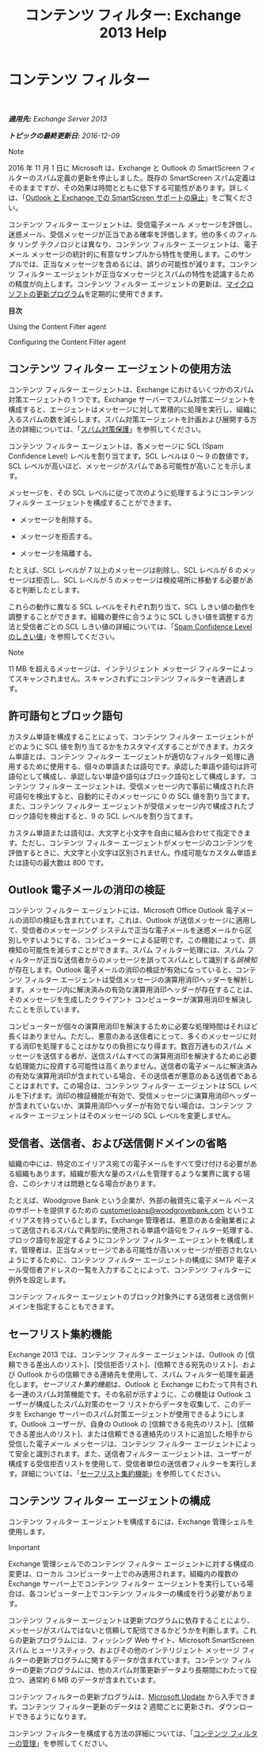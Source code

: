 ﻿---
title: 'コンテンツ フィルター: Exchange 2013 Help'
TOCTitle: コンテンツ フィルター
ms:assetid: d660ffbf-de05-46c2-940b-5200eca94e0a
ms:mtpsurl: https://technet.microsoft.com/ja-jp/library/Bb124739(v=EXCHG.150)
ms:contentKeyID: 49896499
ms.date: 05/23/2018
mtps_version: v=EXCHG.150
ms.translationtype: MT
---

# コンテンツ フィルター

 

_**適用先:** Exchange Server 2013_

_**トピックの最終更新日:** 2016-12-09_


> [!NOTE]
> 2016 年 11 月 1 日に Microsoft は、Exchange と Outlook の SmartScreen フィルターのスパム定義の更新を停止しました。既存の SmartScreen スパム定義はそのままですが、その効果は時間とともに低下する可能性があります。詳しくは、「<A href="https://go.microsoft.com/fwlink/p/?linkid=835894">Outlook と Exchange での SmartScreen サポートの廃止</A>」をご覧ください。



コンテンツ フィルター エージェントは、受信電子メール メッセージを評価し、迷惑メール、受信メッセージが正当である確率を評価します。他の多くのフィルタ リング テクノロジとは異なり、コンテンツ フィルター エージェントは、電子メール メッセージの統計的に有意なサンプルから特性を使用します。このサンプルでは、正当なメッセージを含めるには、誤りの可能性が減ります。コンテンツ フィルター エージェントが正当なメッセージとスパムの特性を認識するための精度が向上します。コンテンツ フィルター エージェントの更新は、[マイクロソフトの更新プログラム](https://go.microsoft.com/fwlink/p/?linkid=54836)を定期的に使用できます。

**目次**

Using the Content Filter agent

Configuring the Content Filter agent

## コンテンツ フィルター エージェントの使用方法

コンテンツ フィルター エージェントは、Exchange におけるいくつかのスパム対策エージェントの 1 つです。Exchange サーバーでスパム対策エージェントを構成すると、エージェントはメッセージに対して累積的に処理を実行し、組織に入るスパムの数を減らします。スパム対策エージェントを計画および展開する方法の詳細については、「[スパム対策保護](anti-spam-protection-exchange-2013-help.md)」を参照してください。

コンテンツ フィルター エージェントは、各メッセージに SCL (Spam Confidence Level) レベルを割り当てます。SCL レベルは 0 ～ 9 の数値です。SCL レベルが高いほど、メッセージがスパムである可能性が高いことを示します。

メッセージを、その SCL レベルに従って次のように処理するようにコンテンツ フィルター エージェントを構成することができます。

  - メッセージを削除する。

  - メッセージを拒否する。

  - メッセージを隔離する。

たとえば、SCL レベルが 7 以上のメッセージは削除し、SCL レベルが 6 のメッセージは拒否し、SCL レベルが 5 のメッセージは検疫場所に移動する必要があると判断したとします。

これらの動作に異なる SCL レベルをそれぞれ割り当て、SCL しきい値の動作を調整することができます。組織の要件に合うように SCL しきい値を調整する方法と受信者ごとの SCL しきい値の詳細については、「[Spam Confidence Level のしきい値](spam-confidence-level-threshold-exchange-2013-help.md)」を参照してください。


> [!NOTE]
> 11 MB を超えるメッセージは、インテリジェント メッセージ フィルターによってスキャンされません。スキャンされずにコンテンツ フィルターを通過します。



## 許可語句とブロック語句

カスタム単語を構成することによって、コンテンツ フィルター エージェントがどのように SCL 値を割り当てるかをカスタマイズすることができます。カスタム単語とは、コンテンツ フィルター エージェントが適切なフィルター処理に適用するために使用する、個々の単語または語句です。承認した単語や語句は許可語句として構成し、承認しない単語や語句はブロック語句として構成します。コンテンツ フィルター エージェントは、受信メッセージ内で事前に構成された許可語句を検出すると、自動的にそのメッセージに 0 の SCL 値を割り当てます。また、コンテンツ フィルター エージェントが受信メッセージ内で構成されたブロック語句を検出すると、9 の SCL レベルを割り当てます。

カスタム単語または語句は、大文字と小文字を自由に組み合わせて指定できます。ただし、コンテンツ フィルター エージェントがメッセージのコンテンツを評価するときに、大文字と小文字は区別されません。作成可能なカスタム単語または語句の最大数は 800 です。

## Outlook 電子メールの消印の検証

コンテンツ フィルター エージェントには、Microsoft Office Outlook 電子メールの消印の検証も含まれています。これは、Outlook が送信メッセージに適用して、受信者のメッセージング システムで正当な電子メールを迷惑メールから区別しやすいようにする、コンピューターによる証明です。この機能によって、誤検知の可能性を減らすことができます。スパム フィルター処理には、スパム フィルターが正当な送信者からのメッセージを誤ってスパムとして識別する*誤検知*が存在します。Outlook 電子メールの消印の検証が有効になっていると、コンテンツ フィルター エージェントは受信メッセージの演算用消印ヘッダーを解析します。メッセージ内に解決済みの有効な演算用消印ヘッダーが存在することは、そのメッセージを生成したクライアント コンピューターが演算用消印を解決したことを示しています。

コンピューターが個々の演算用消印を解決するために必要な処理時間はそれほど長くはありません。ただし、悪意のある送信者にとって、多くのメッセージに対する消印を処理することはかなりの負担になり得ます。数百万通ものスパム メッセージを送信する者が、送信スパムすべての演算用消印を解決するために必要な処理能力に投資する可能性は高くありません。送信者の電子メールに解決済みの有効な演算用消印が含まれている場合、その送信者が悪意のある送信者であることはまれです。この場合は、コンテンツ フィルター エージェントは SCL レベルを下げます。消印の検証機能が有効で、受信メッセージに演算用消印ヘッダーが含まれていないか、演算用消印ヘッダーが有効でない場合は、コンテンツ フィルター エージェントはそのメッセージの SCL レベルを変更しません。

## 受信者、送信者、および送信側ドメインの省略

組織の中には、特定のエイリアス宛ての電子メールをすべて受け付ける必要がある組織もあります。組織が膨大な量のスパムを管理するような業界に属する場合、このシナリオは問題となる場合があります。

たとえば、Woodgrove Bank という企業が、外部の融資先に電子メール ベースのサポートを提供するための customerloans@woodgrovebank.com というエイリアスを持っているとします。Exchange 管理者は、悪意のある金融業者によって送信されるスパムで典型的に使用される単語や語句をフィルター処理する、ブロック語句を設定するようにコンテンツ フィルター エージェントを構成します。管理者は、正当なメッセージである可能性が高いメッセージが拒否されないようにするために、コンテンツ フィルター エージェントの構成に SMTP 電子メール受信者アドレスの一覧を入力することによって、コンテンツ フィルターに例外を設定します。

コンテンツ フィルター エージェントのブロック対象外にする送信者と送信側ドメインを指定することもできます。

## セーフリスト集約機能

Exchange 2013 では、コンテンツ フィルター エージェントは、Outlook の \[信頼できる差出人のリスト\]、\[受信拒否リスト\]、\[信頼できる宛先のリスト\]、および Outlook からの信頼できる連絡先を使用して、スパム フィルター処理を最適化します。*セーフリスト集約機能*は、Outlook と Exchange にわたって共有される一連のスパム対策機能です。その名前が示すように、この機能は Outlook ユーザーが構成したスパム対策のセーフ リストからデータを収集して、このデータを Exchange サーバーのスパム対策エージェントが使用できるようにします。Outlook ユーザーが、自身の Outlook の \[信頼できる宛先のリスト\]、\[信頼できる差出人のリスト\]、または信頼できる連絡先のリストに追加した相手から受信した電子メール メッセージは、コンテンツ フィルター エージェントによって安全と識別されます。また、送信者フィルター エージェントは、ユーザーが構成する受信拒否リストを使用して、受信者単位の送信者フィルターを実行します。詳細については、「[セーフリスト集約機能](safelist-aggregation-exchange-2013-help.md)」を参照してください。

## コンテンツ フィルター エージェントの構成

コンテンツ フィルター エージェントを構成するには、Exchange 管理シェルを使用します。


> [!IMPORTANT]
> Exchange 管理シェルでのコンテンツ フィルター エージェントに対する構成の変更は、ローカル コンピューター上でのみ適用されます。組織内の複数の Exchange サーバー上でコンテンツ フィルター エージェントを実行している場合は、各コンピューター上でコンテンツ フィルターの構成を行う必要があります。



コンテンツ フィルター エージェントは更新プログラムに依存することにより、メッセージがスパムではないと信頼して配信できるかどうかを判断します。これらの更新プログラムには、フィッシング Web サイト、Microsoft SmartScreen スパム ヒューリスティック、およびその他のインテリジェント メッセージ フィルターの更新プログラムに関するデータが含まれています。コンテンツ フィルターの更新プログラムには、他のスパム対策更新データより長期間にわたって役立つ、通常約 6 MB のデータが含まれています。

コンテンツ フィルターの更新プログラムは、[Microsoft Update](https://go.microsoft.com/fwlink/p/?linkid=54836) から入手できます。コンテンツ フィルター更新のデータは 2 週間ごとに更新され、ダウンロードできるようになります。

コンテンツ フィルターを構成する方法の詳細については、「[コンテンツ フィルターの管理](manage-content-filtering-exchange-2013-help.md)」を参照してください。

